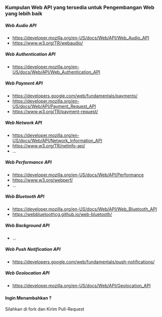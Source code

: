 ### Kumpulan Web API yang tersedia untuk Pengembangan Web yang lebih baik

##### Web Audio API
- https://developer.mozilla.org/en-US/docs/Web/API/Web_Audio_API
- https://www.w3.org/TR/webaudio/

##### Web Authentication API
- https://developer.mozilla.org/en-US/docs/Web/API/Web_Authentication_API

##### Web Payment API
- https://developers.google.com/web/fundamentals/payments/
- https://developer.mozilla.org/en-US/docs/Web/API/Payment_Request_API
- https://www.w3.org/TR/payment-request/

##### Web Network API
- https://developer.mozilla.org/en-US/docs/Web/API/Network_Information_API
- https://www.w3.org/TR/netinfo-api/
- ...

##### Web Performance API 
- https://developer.mozilla.org/en-US/docs/Web/API/Performance
- https://www.w3.org/webperf/
- ...

##### Web Bluetooth API 
- https://developer.mozilla.org/en-US/docs/Web/API/Web_Bluetooth_API
- https://webbluetoothcg.github.io/web-bluetooth/

##### Web Background API 
- ...   
##### Web Push Notification API
- https://developers.google.com/web/fundamentals/push-notifications/   
##### Web Geolocation API 
- https://developer.mozilla.org/en-US/docs/Web/API/Geolocation_API

##### 


#### Ingin Menambahkan ?
Silahkan di fork dan Kirim Pull-Request 
